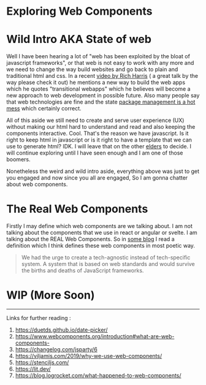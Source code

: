 # Exploring Web Components 

# Wild Intro AKA State of web
Well I have been hearing a lot of "web has been exploited by the bloat of 
javascript frameworks", or that web is not easy to work with any more and we 
need to change the way build websites and go back to plain and traditional html
and css. In a recent [video by Rich Harris](https://youtu.be/860d8usGC0o) ( a great talk by the way please 
check it out) he mentions a new way to build the web apps which he quotes 
"transitional webapps" which he believes will become a new approach to web development 
in possible future. Also many people say that web technologies are fine
and the state [package management is a hot mess](https://nadh.in/blog/javascript-ecosystem-software-development-are-a-hot-mess/) which certainly correct.

All of this aside we still need to create and serve user experience (UX)
without making our html hard to understand and read and also keeping the
components interactive. Cool. That's the reason we have javascript. Is it right
to keep html in javascript or is it right to have a template that we can use to
generate html? IDK. I will leave that on the other [elders](https://www.urbandictionary.com/define.php?term=Technological%20Boomer) to decide. I will
continue exploring until I have seen enough and I am one of those boomers.

Nonetheless the weird and wild intro aside, everything above was just to get you 
engaged and now since you all are engaged, So I am gonna chatter about web components. 

# The Real Web Components

Firstly I may define which web components are we talking about. I am not talking 
about the components that we use in react or angular or svelte. I am talking about the
REAL Web Components.
So in [some blog](https://viljamis.com/2019/why-we-use-web-components/) I read a definition which I think defines these web components in most poetic way.

>  We had the urge to create a tech-agnostic instead of tech-specific system. A system that is based on web standards and would survive the births and deaths of JavaScript frameworks.


# WIP (More Soon)

-----
Links for further reading :

1. https://duetds.github.io/date-picker/
2. https://www.webcomponents.org/introduction#what-are-web-components-
3. https://changelog.com/jsparty/6
4. https://viljamis.com/2019/why-we-use-web-components/
5. https://stenciljs.com/
6. https://lit.dev/
7. https://blog.logrocket.com/what-happened-to-web-components/
